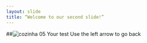 ```yaml
---
layout: slide
title: “Welcome to our second slide!”
---
```

##![cozinha 05](https://user-images.githubusercontent.com/8096140/114221452-b85ea100-9943-11eb-8f5e-1160a32afade.PNG)
Your test
Use the left arrow to go back
